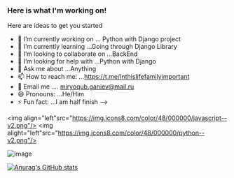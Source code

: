 ### Here is what I'm working on!


Here are ideas to get you started 

- 🔭 I’m currently working on ... Python with Django project
- 🌱 I’m currently learning ...Going through Django Library
- 👯 I’m looking to collaborate on ...BackEnd 
- 🤔 I’m looking for help with ...Python with Django
- 💬 Ask me about ...Anything
- 📫 How to reach me: ...https://t.me/Inthislifefamilyimportant
- 📧 Email me .... miryoqub.ganiev@mail.ru            
- 😄 Pronouns: ...He/Him
- ⚡ Fun fact: ...I am half finish
-->

<img align="left"src="https://img.icons8.com/color/48/000000/javascript--v2.png"/>
<img alight="left"src="https://img.icons8.com/color/48/000000/python--v2.png"/>


![image](https://user-images.githubusercontent.com/65726839/162174110-76736469-e2f7-4d7f-9f50-b29821ef09e6.png)


[![Anurag's GitHub stats](https://github-readme-stats.vercel.app/api?username=Miryokub)](https://github.com/Miryokub/github-readme-stats)
